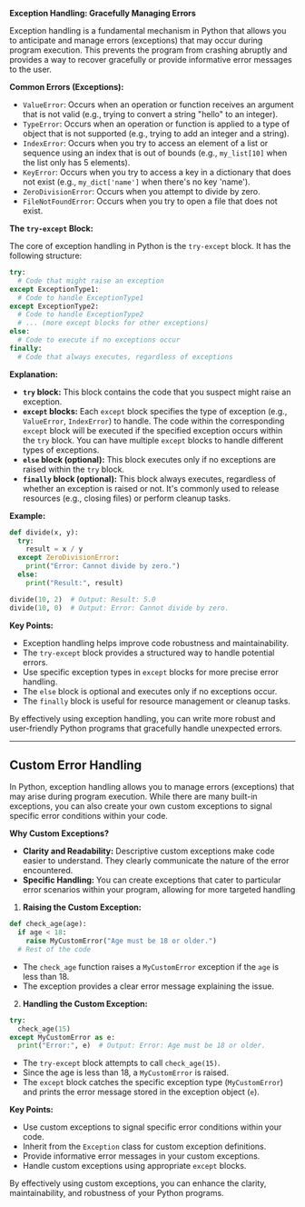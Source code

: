 
**Exception Handling: Gracefully Managing Errors**

Exception handling is a fundamental mechanism in Python that allows you to anticipate and manage errors (exceptions) that may occur during program execution. This prevents the program from crashing abruptly and provides a way to recover gracefully or provide informative error messages to the user.

**Common Errors (Exceptions):**

- `ValueError`: Occurs when an operation or function receives an argument that is not valid (e.g., trying to convert a string "hello" to an integer).
- `TypeError`: Occurs when an operation or function is applied to a type of object that is not supported (e.g., trying to add an integer and a string).
- `IndexError`: Occurs when you try to access an element of a list or sequence using an index that is out of bounds (e.g., `my_list[10]` when the list only has 5 elements).
- `KeyError`: Occurs when you try to access a key in a dictionary that does not exist (e.g., `my_dict['name']` when there's no key 'name').
- `ZeroDivisionError`: Occurs when you attempt to divide by zero.
- `FileNotFoundError`: Occurs when you try to open a file that does not exist.

**The `try-except` Block:**

The core of exception handling in Python is the `try-except` block. It has the following structure:

```python
try:
  # Code that might raise an exception
except ExceptionType1:
  # Code to handle ExceptionType1
except ExceptionType2:
  # Code to handle ExceptionType2
  # ... (more except blocks for other exceptions)
else:
  # Code to execute if no exceptions occur
finally:
  # Code that always executes, regardless of exceptions
```

**Explanation:**

- **`try` block:** This block contains the code that you suspect might raise an exception.
- **`except` blocks:** Each `except` block specifies the type of exception (e.g., `ValueError`, `IndexError`) to handle. The code within the corresponding `except` block will be executed if the specified exception occurs within the `try` block. You can have multiple `except` blocks to handle different types of exceptions.
- **`else` block (optional):** This block executes only if no exceptions are raised within the `try` block.
- **`finally` block (optional):** This block always executes, regardless of whether an exception is raised or not. It's commonly used to release resources (e.g., closing files) or perform cleanup tasks.

**Example:**

```python
def divide(x, y):
  try:
    result = x / y
  except ZeroDivisionError:
    print("Error: Cannot divide by zero.")
  else:
    print("Result:", result)

divide(10, 2)  # Output: Result: 5.0
divide(10, 0)  # Output: Error: Cannot divide by zero.
```

**Key Points:**

- Exception handling helps improve code robustness and maintainability.
- The `try-except` block provides a structured way to handle potential errors.
- Use specific exception types in `except` blocks for more precise error handling.
- The `else` block is optional and executes only if no exceptions occur.
- The `finally` block is useful for resource management or cleanup tasks.

By effectively using exception handling, you can write more robust and user-friendly Python programs that gracefully handle unexpected errors.

---
## Custom Error Handling

In Python, exception handling allows you to manage errors (exceptions) that may arise during program execution. While there are many built-in exceptions, you can also create your own custom exceptions to signal specific error conditions within your code.

**Why Custom Exceptions?**

- **Clarity and Readability:** Descriptive custom exceptions make code easier to understand. They clearly communicate the nature of the error encountered.
- **Specific Handling:** You can create exceptions that cater to particular error scenarios within your program, allowing for more targeted handling

1. **Raising the Custom Exception:**

```python
def check_age(age):
  if age < 18:
    raise MyCustomError("Age must be 18 or older.")
  # Rest of the code
```

- The `check_age` function raises a `MyCustomError` exception if the `age` is less than 18.
- The exception provides a clear error message explaining the issue.

2. **Handling the Custom Exception:**

```python
try:
  check_age(15)
except MyCustomError as e:
  print("Error:", e)  # Output: Error: Age must be 18 or older.
```

- The `try-except` block attempts to call `check_age(15)`.
- Since the age is less than 18, a `MyCustomError` is raised.
- The `except` block catches the specific exception type (`MyCustomError`) and prints the error message stored in the exception object (`e`).

**Key Points:**

- Use custom exceptions to signal specific error conditions within your code.
- Inherit from the `Exception` class for custom exception definitions.
- Provide informative error messages in your custom exceptions.
- Handle custom exceptions using appropriate `except` blocks.

By effectively using custom exceptions, you can enhance the clarity, maintainability, and robustness of your Python programs.
